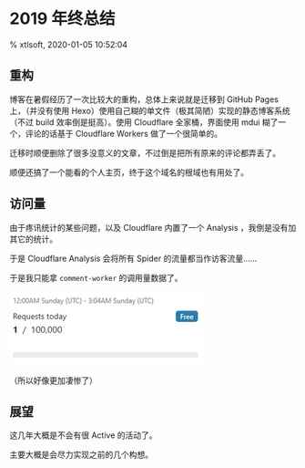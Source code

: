 # 2019 年终总结

% xtlsoft, 2020-01-05 10:52:04

## 重构

博客在暑假经历了一次比较大的重构，总体上来说就是迁移到 GitHub Pages 上，（并没有使用 Hexo）使用自己糊的单文件（极其简陋）实现的静态博客系统（不过 build 效率倒是挺高）。使用 Cloudflare 全家桶，界面使用 mdui 糊了一个，评论的话基于 Cloudflare Workers 做了一个很简单的。

迁移时顺便删除了很多没意义的文章，不过倒是把所有原来的评论都弄丢了。

顺便还搞了一个能看的个人主页，终于这个域名的根域也有用处了。

## 访问量

由于疼讯统计的某些问题，以及 Cloudflare 内置了一个 Analysis ，我倒是没有加其它的统计。

于是 Cloudflare Analysis 会将所有 Spider 的流量都当作访客流量……

于是我只能拿 `comment-worker` 的调用量数据了。

![comment-worker](/usr/uploads/2020/01/1.jpg)

（所以好像更加凄惨了）

## 展望

这几年大概是不会有很 Active 的活动了。

主要大概是会尽力实现之前的几个构想。
